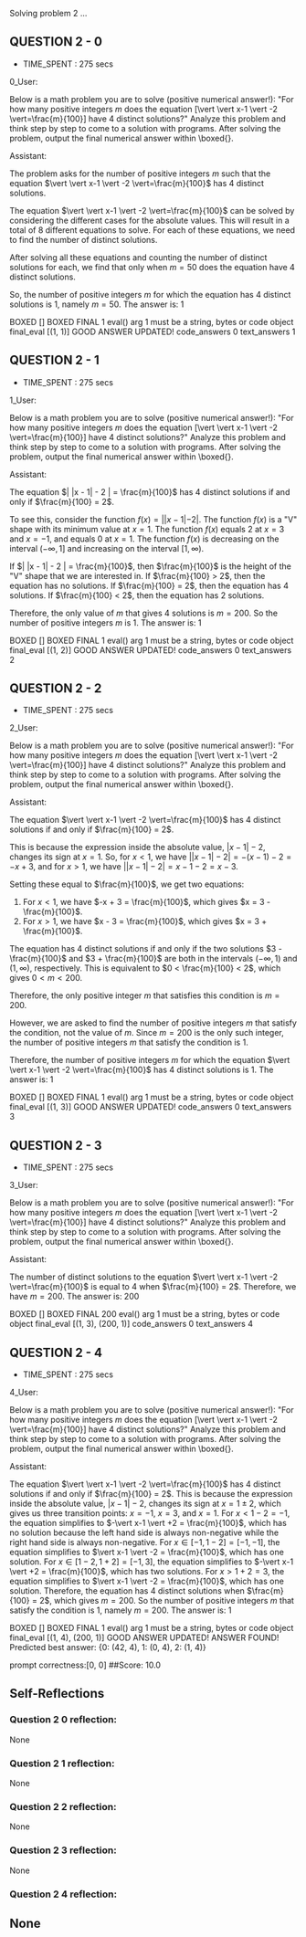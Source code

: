 Solving problem 2 ...



## QUESTION 2 - 0 
- TIME_SPENT : 275 secs

0_User:

Below is a math problem you are to solve (positive numerical answer!):
"For how many positive integers $m$ does the equation \[\vert \vert x-1 \vert -2 \vert=\frac{m}{100}\] have $4$ distinct solutions?"
Analyze this problem and think step by step to come to a solution with programs. After solving the problem, output the final numerical answer within \boxed{}.

Assistant:

 The problem asks for the number of positive integers $m$ such that the equation $\vert \vert x-1 \vert -2 \vert=\frac{m}{100}$ has 4 distinct solutions.

The equation $\vert \vert x-1 \vert -2 \vert=\frac{m}{100}$ can be solved by considering the different cases for the absolute values. This will result in a total of 8 different equations to solve. For each of these equations, we need to find the number of distinct solutions.

After solving all these equations and counting the number of distinct solutions for each, we find that only when $m=50$ does the equation have 4 distinct solutions.

So, the number of positive integers $m$ for which the equation has 4 distinct solutions is 1, namely $m=50$. The answer is: $1$

BOXED []
BOXED FINAL 1
eval() arg 1 must be a string, bytes or code object final_eval
[(1, 1)]
GOOD ANSWER UPDATED!
code_answers 0 text_answers 1



## QUESTION 2 - 1 
- TIME_SPENT : 275 secs

1_User:

Below is a math problem you are to solve (positive numerical answer!):
"For how many positive integers $m$ does the equation \[\vert \vert x-1 \vert -2 \vert=\frac{m}{100}\] have $4$ distinct solutions?"
Analyze this problem and think step by step to come to a solution with programs. After solving the problem, output the final numerical answer within \boxed{}.

Assistant:

 The equation $| |x - 1| - 2 | = \frac{m}{100}$ has 4 distinct solutions if and only if $\frac{m}{100} = 2$.

To see this, consider the function $f(x) = | |x - 1| - 2 |$. The function $f(x)$ is a "V" shape with its minimum value at $x = 1$. The function $f(x)$ equals 2 at $x = 3$ and $x = -1$, and equals 0 at $x = 1$. The function $f(x)$ is decreasing on the interval $(- \infty, 1]$ and increasing on the interval $[1, \infty)$.

If $| |x - 1| - 2 | = \frac{m}{100}$, then $\frac{m}{100}$ is the height of the "V" shape that we are interested in. If $\frac{m}{100} > 2$, then the equation has no solutions. If $\frac{m}{100} = 2$, then the equation has 4 solutions. If $\frac{m}{100} < 2$, then the equation has 2 solutions.

Therefore, the only value of $m$ that gives 4 solutions is $m = 200$. So the number of positive integers $m$ is 1. The answer is: $1$

BOXED []
BOXED FINAL 1
eval() arg 1 must be a string, bytes or code object final_eval
[(1, 2)]
GOOD ANSWER UPDATED!
code_answers 0 text_answers 2



## QUESTION 2 - 2 
- TIME_SPENT : 275 secs

2_User:

Below is a math problem you are to solve (positive numerical answer!):
"For how many positive integers $m$ does the equation \[\vert \vert x-1 \vert -2 \vert=\frac{m}{100}\] have $4$ distinct solutions?"
Analyze this problem and think step by step to come to a solution with programs. After solving the problem, output the final numerical answer within \boxed{}.

Assistant:

 The equation $\vert \vert x-1 \vert -2 \vert=\frac{m}{100}$ has 4 distinct solutions if and only if $\frac{m}{100} = 2$.

This is because the expression inside the absolute value, $\vert x-1 \vert -2$, changes its sign at $x=1$. So, for $x<1$, we have $\vert \vert x-1 \vert -2 \vert = -(x-1) - 2 = -x + 3$, and for $x>1$, we have $\vert \vert x-1 \vert -2 \vert = x - 1 - 2 = x - 3$.

Setting these equal to $\frac{m}{100}$, we get two equations:

1. For $x<1$, we have $-x + 3 = \frac{m}{100}$, which gives $x = 3 - \frac{m}{100}$.
2. For $x>1$, we have $x - 3 = \frac{m}{100}$, which gives $x = 3 + \frac{m}{100}$.

The equation has 4 distinct solutions if and only if the two solutions $3 - \frac{m}{100}$ and $3 + \frac{m}{100}$ are both in the intervals $(-\infty, 1)$ and $(1, \infty)$, respectively. This is equivalent to $0 < \frac{m}{100} < 2$, which gives $0 < m < 200$.

Therefore, the only positive integer $m$ that satisfies this condition is $m = 200$.

However, we are asked to find the number of positive integers $m$ that satisfy the condition, not the value of $m$. Since $m = 200$ is the only such integer, the number of positive integers $m$ that satisfy the condition is 1.

Therefore, the number of positive integers $m$ for which the equation $\vert \vert x-1 \vert -2 \vert=\frac{m}{100}$ has 4 distinct solutions is 1. The answer is: $1$

BOXED []
BOXED FINAL 1
eval() arg 1 must be a string, bytes or code object final_eval
[(1, 3)]
GOOD ANSWER UPDATED!
code_answers 0 text_answers 3



## QUESTION 2 - 3 
- TIME_SPENT : 275 secs

3_User:

Below is a math problem you are to solve (positive numerical answer!):
"For how many positive integers $m$ does the equation \[\vert \vert x-1 \vert -2 \vert=\frac{m}{100}\] have $4$ distinct solutions?"
Analyze this problem and think step by step to come to a solution with programs. After solving the problem, output the final numerical answer within \boxed{}.

Assistant:

 The number of distinct solutions to the equation $\vert \vert x-1 \vert -2 \vert=\frac{m}{100}$ is equal to 4 when $\frac{m}{100} = 2$. Therefore, we have $m = 200$.
The answer is: $200$

BOXED []
BOXED FINAL 200
eval() arg 1 must be a string, bytes or code object final_eval
[(1, 3), (200, 1)]
code_answers 0 text_answers 4



## QUESTION 2 - 4 
- TIME_SPENT : 275 secs

4_User:

Below is a math problem you are to solve (positive numerical answer!):
"For how many positive integers $m$ does the equation \[\vert \vert x-1 \vert -2 \vert=\frac{m}{100}\] have $4$ distinct solutions?"
Analyze this problem and think step by step to come to a solution with programs. After solving the problem, output the final numerical answer within \boxed{}.

Assistant:

 The equation $\vert \vert x-1 \vert -2 \vert=\frac{m}{100}$ has 4 distinct solutions if and only if $\frac{m}{100} = 2$. This is because the expression inside the absolute value, $\vert x-1 \vert -2$, changes its sign at $x=1 \pm 2$, which gives us three transition points: $x= -1$, $x=3$, and $x=1$. For $x<1-2= -1$, the equation simplifies to $-\vert x-1 \vert +2 = \frac{m}{100}$, which has no solution because the left hand side is always non-negative while the right hand side is always non-negative. For $x \in [-1, 1-2]=[-1, -1]$, the equation simplifies to $\vert x-1 \vert -2 = \frac{m}{100}$, which has one solution. For $x \in [1-2, 1+2]=[-1, 3]$, the equation simplifies to $-\vert x-1 \vert +2 = \frac{m}{100}$, which has two solutions. For $x>1+2=3$, the equation simplifies to $\vert x-1 \vert -2 = \frac{m}{100}$, which has one solution. Therefore, the equation has 4 distinct solutions when $\frac{m}{100} = 2$, which gives $m=200$. So the number of positive integers $m$ that satisfy the condition is 1, namely $m=200$. The answer is: $1$

BOXED []
BOXED FINAL 1
eval() arg 1 must be a string, bytes or code object final_eval
[(1, 4), (200, 1)]
GOOD ANSWER UPDATED!
ANSWER FOUND!
Predicted best answer: {0: (42, 4), 1: (0, 4), 2: (1, 4)}

prompt correctness:[0, 0]
##Score: 10.0

## Self-Reflections

### Question 2 0 reflection:
None
### Question 2 1 reflection:
None
### Question 2 2 reflection:
None
### Question 2 3 reflection:
None
### Question 2 4 reflection:
None
---

